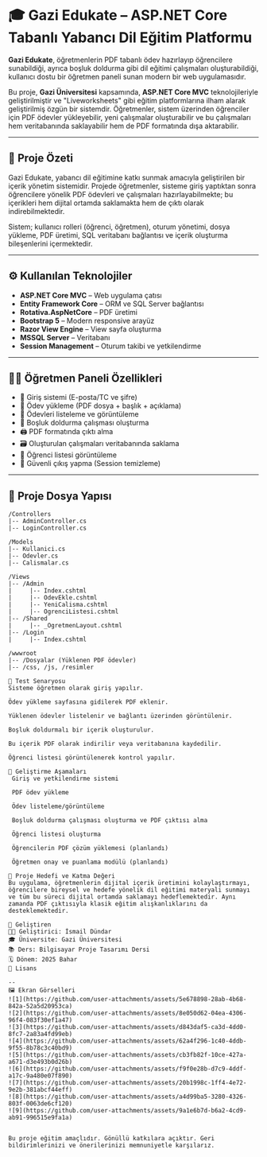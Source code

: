 # 🎓 Gazi Edukate – ASP.NET Core Tabanlı Yabancı Dil Eğitim Platformu

**Gazi Edukate**, öğretmenlerin PDF tabanlı ödev hazırlayıp öğrencilere sunabildiği, ayrıca boşluk doldurma gibi dil eğitimi çalışmaları oluşturabildiği, kullanıcı dostu bir öğretmen paneli sunan modern bir web uygulamasıdır. 

Bu proje, **Gazi Üniversitesi** kapsamında, **ASP.NET Core MVC** teknolojileriyle geliştirilmiştir ve "Liveworksheets" gibi eğitim platformlarına ilham alarak geliştirilmiş özgün bir sistemdir. Öğretmenler, sistem üzerinden öğrenciler için PDF ödevler yükleyebilir, yeni çalışmalar oluşturabilir ve bu çalışmaları hem veritabanında saklayabilir hem de PDF formatında dışa aktarabilir.

---

## 🚀 Proje Özeti

Gazi Edukate, yabancı dil eğitimine katkı sunmak amacıyla geliştirilen bir içerik yönetim sistemidir. Projede öğretmenler, sisteme giriş yaptıktan sonra öğrencilere yönelik PDF ödevleri ve çalışmaları hazırlayabilmekte; bu içerikleri hem dijital ortamda saklamakta hem de çıktı olarak indirebilmektedir.

Sistem; kullanıcı rolleri (öğrenci, öğretmen), oturum yönetimi, dosya yükleme, PDF üretimi, SQL veritabanı bağlantısı ve içerik oluşturma bileşenlerini içermektedir.

---

## ⚙️ Kullanılan Teknolojiler

- **ASP.NET Core MVC** – Web uygulama çatısı
- **Entity Framework Core** – ORM ve SQL Server bağlantısı
- **Rotativa.AspNetCore** – PDF üretimi
- **Bootstrap 5** – Modern responsive arayüz
- **Razor View Engine** – View sayfa oluşturma
- **MSSQL Server** – Veritabanı
- **Session Management** – Oturum takibi ve yetkilendirme

---

## 👨‍🏫 Öğretmen Paneli Özellikleri

- 🔐 Giriş sistemi (E-posta/TC ve şifre)
- 📄 Ödev yükleme (PDF dosya + başlık + açıklama)
- 📁 Ödevleri listeleme ve görüntüleme
- 🧠 Boşluk doldurma çalışması oluşturma
- 🖨️ PDF formatında çıktı alma
- 🗃️ Oluşturulan çalışmaları veritabanında saklama
- 👥 Öğrenci listesi görüntüleme
- 🚪 Güvenli çıkış yapma (Session temizleme)

---

## 🧩 Proje Dosya Yapısı

```plaintext
/Controllers
|-- AdminController.cs
|-- LoginController.cs

/Models
|-- Kullanici.cs
|-- Odevler.cs
|-- Calismalar.cs

/Views
|-- /Admin
|     |-- Index.cshtml
|     |-- OdevEkle.cshtml
|     |-- YeniCalisma.cshtml
|     |-- OgrenciListesi.cshtml
|-- /Shared
|     |-- _OgretmenLayout.cshtml
|-- /Login
|     |-- Index.cshtml

/wwwroot
|-- /Dosyalar (Yüklenen PDF ödevler)
|-- /css, /js, /resimler

🧪 Test Senaryosu
Sisteme öğretmen olarak giriş yapılır.

Ödev yükleme sayfasına gidilerek PDF eklenir.

Yüklenen ödevler listelenir ve bağlantı üzerinden görüntülenir.

Boşluk doldurmalı bir içerik oluşturulur.

Bu içerik PDF olarak indirilir veya veritabanına kaydedilir.

Öğrenci listesi görüntülenerek kontrol yapılır.

📌 Geliştirme Aşamaları
 Giriş ve yetkilendirme sistemi

 PDF ödev yükleme

 Ödev listeleme/görüntüleme

 Boşluk doldurma çalışması oluşturma ve PDF çıktısı alma

 Öğrenci listesi oluşturma

 Öğrencilerin PDF çözüm yüklemesi (planlandı)

 Öğretmen onay ve puanlama modülü (planlandı)

📎 Proje Hedefi ve Katma Değeri
Bu uygulama, öğretmenlerin dijital içerik üretimini kolaylaştırmayı, öğrencilere bireysel ve hedefe yönelik dil eğitimi materyali sunmayı ve tüm bu süreci dijital ortamda saklamayı hedeflemektedir. Aynı zamanda PDF çıktısıyla klasik eğitim alışkanlıklarını da desteklemektedir.

💬 Geliştiren
👨‍💻 Geliştirici: İsmail Dündar
🎓 Üniversite: Gazi Üniversitesi
📚 Ders: Bilgisayar Proje Tasarımı Dersi
🗓️ Dönem: 2025 Bahar
📝 Lisans

--
🖼️ Ekran Görselleri
![1](https://github.com/user-attachments/assets/5e678898-28ab-4b68-842a-52a5d20953ca)
![2](https://github.com/user-attachments/assets/8e050d62-04ea-4306-96f4-083f30ef1a47)
![3](https://github.com/user-attachments/assets/d843daf5-ca3d-4dd0-8fc7-2a83a4fd99eb)
![4](https://github.com/user-attachments/assets/62a4f296-1c40-4ddb-9f55-8b78c3c40bd9)
![5](https://github.com/user-attachments/assets/cb3fb82f-10ce-427a-a671-d3e493b0d26b)
![6](https://github.com/user-attachments/assets/f9f0e28b-d7c9-4ddf-a17c-9a480e07f890)
![7](https://github.com/user-attachments/assets/20b1998c-1ff4-4e72-9e2b-381abcf44eff)
![8](https://github.com/user-attachments/assets/a4d99ba5-3280-4326-803f-0063de6cf120)
![9](https://github.com/user-attachments/assets/9a1e6b7d-b6a2-4cd9-ab91-996515e9fa1a)


Bu proje eğitim amaçlıdır. Gönüllü katkılara açıktır. Geri bildirimlerinizi ve önerilerinizi memnuniyetle karşılarız.


